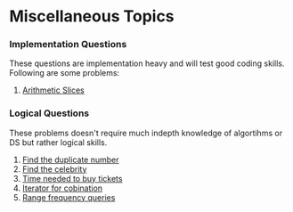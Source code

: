 # Miscellaneous Topics
### Implementation Questions
These questions are implementation heavy and will test good coding skills. Following are some problems:
1. [Arithmetic Slices](https://leetcode.com/problems/arithmetic-slices/)

### Logical Questions
These problems doesn't require much indepth knowledge of algortihms or DS but rather logical skills.

1. [Find the duplicate number](https://leetcode.com/problems/find-the-duplicate-number/)
2. [Find the celebrity](https://www.lintcode.com/problem/645/)
3. [Time needed to buy tickets](https://leetcode.com/problems/time-needed-to-buy-tickets/)
4. [Iterator for cobination](https://leetcode.com/problems/iterator-for-combination/)
5. [Range frequency queries](https://leetcode.com/problems/range-frequency-queries/)
